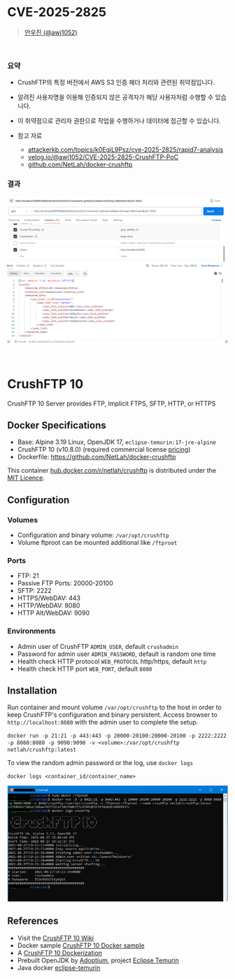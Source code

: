 # CVE-2025-2825

> [안우진 (@awj1052)](https://github.com/awj1052)

<br/>

### 요약

-   CrushFTP의 특정 버전에서 AWS S3 인증 헤더 처리와 관련된 취약점입니다.
-   알려진 사용자명을 이용해 인증되지 않은 공격자가 해당 사용자처럼 수행할 수 있습니다.
-   이 취약점으로 관리자 권한으로 작업을 수행하거나 데이터에 접근할 수 있습니다.

 - 참고 자료
    - [attackerkb.com/topics/k0EgiL9Psz/cve-2025-2825/rapid7-analysis](https://attackerkb.com/topics/k0EgiL9Psz/cve-2025-2825/rapid7-analysis)
    - [velog.io/@awj1052/CVE-2025-2825-CrushFTP-PoC](https://velog.io/@awj1052/CVE-2025-2825-CrushFTP-PoC)
    - [github.com/NetLah/docker-crushftp](https://github.com/NetLah/docker-crushftp)

### 결과

![](https://raw.githubusercontent.com/awj1052/kr-vulhub/refs/heads/main/CrushFTP/CVE-2025-2825/result.png)

<br/>

# CrushFTP 10

CrushFTP 10 Server provides FTP, Implicit FTPS, SFTP, HTTP, or HTTPS

## Docker Specifications

- Base: Alpine 3.19 Linux, OpenJDK 17, `eclipse-temurin:17-jre-alpine`
- CrushFTP 10 (v10.8.0) (required commercial license [pricing](https://www.crushftp.com/pricing.html))
- Dockerfile: https://github.com/NetLah/docker-crushftp

This container [hub.docker.com/r/netlah/crushftp](https://hub.docker.com/r/netlah/crushftp) is distributed under the [MIT Licence](LICENSE).

## Configuration

### Volumes

- Configuration and binary volume: `/var/opt/crushftp`
- Volume ftproot can be mounted additional like `/ftproot`

### Ports

- FTP: 21
- Passive FTP Ports: 20000-20100
- SFTP: 2222
- HTTPS/WebDAV: 443
- HTTP/WebDAV: 8080
- HTTP Alt/WebDAV: 9090

### Environments

- Admin user of CrushFTP `ADMIN_USER`, default `crushadmin`
- Password for admin user `ADMIN_PASSWORD`, default is random one time
- Health check HTTP protocol `WEB_PROTOCOL` http/https, default `http`
- Health check HTTP port `WEB_PORT`, default `8080`

## Installation

Run container and mount volume `/var/opt/crushftp` to the host in order to keep CrushFTP's configuration and binary persistent. Access browser to `http://localhost:8080` with the admin user to complete the setup.

```
docker run -p 21:21 -p 443:443 -p 20000-20100:20000-20100 -p 2222:2222 -p 8080:8080 -p 9090:9090 -v <volume>:/var/opt/crushftp netlah/crushftp:latest
```

To view the random admin password or the log, use `docker logs`

```
docker logs <container_id/container_name>
```

![crushftp10-container-startup](https://raw.githubusercontent.com/NetLah/docker-crushftp/main/docs/crushftp10-container-startup.png)

## References

- Visit the [CrushFTP 10 Wiki](https://www.crushftp.com/crush10wiki/)
- Docker sample [CrushFTP 10 Docker sample](https://www.crushftp.com/crush10wiki/Wiki.jsp?page=Docker)
- A [CrushFTP 10 Dockerization](https://github.com/MarkusMcNugen/docker-CrushFTP)
- Prebuilt OpenJDK by [Adoptium](https://adoptium.net/), project [Eclipse Temurin](https://adoptium.net/temurin/)
- Java docker [eclipse-temurin](https://hub.docker.com/_/eclipse-temurin)
